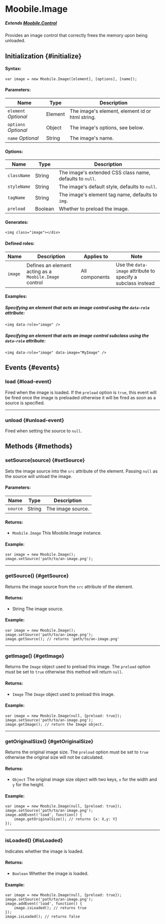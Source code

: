 Moobile.Image
================================================================================

##### Extends [Moobile.Control](../Control/Control.md)

Provides an image control that correctly frees the memory upon being unloaded.

Initialization {#initialize}
--------------------------------------------------------------------------------

#### Syntax:

	var image = new Moobile.Image([element], [options], [name]);

#### Parameters:

Name                 | Type    | Description
-------------------- | ------- | -----------
`element` *Optional* | Element | The image's element, element id or html string.
`options` *Optional* | Object  | The image's options, see below.
`name`    *Optional* | String  | The image's name.

#### Options:

Name        | Type    | Description
----------- | ------- | -----------
`className` | String  | The image's extended CSS class name, defaults to `null`.
`styleName` | String  | The image's default style, defaults to `null`.
`tagName`   | String  | The image's element tag name, defaults to `img`.
`preload`   | Boolean | Whether to preload the image.

#### Generates:

	<img class="image"></div>

#### Defined roles:

Name    | Description                                            | Applies to      | Note
------- | ------------------------------------------------------ | --------------- | ----
`image` | Defines an element acting as a `Moobile.Image` control |  All components | Use the `data-image` attribute to specify a subclass instead

#### Examples:

##### Specifying an element that acts an image control using the `data-role` attribute:

	<img data-role="image" />

##### Specifying an element that acts an image control subclass using the `data-role` attribute:

	<img data-role="image" data-image="MyImage" />

Events {#events}
--------------------------------------------------------------------------------

### load {#load-event}

Fired when the image is loaded. If the `preload` option is `true`, this event will be fired once the image is preloaded otherwise it will be fired as soon as a source is specified.

-----

### unload {#unload-event}

Fired when setting the source to `null`.

Methods {#methods}
--------------------------------------------------------------------------------

### setSource(source) {#setSource}

Sets the image source into the `src` attribute of the element. Passing `null` as the source will unload the image.

#### Parameters:

Name     | Type   | Description
-------- | ------ | -----------
`source` | String | The image source.

#### Returns:

- `Moobile.Image` This Moobile.Image instance.

#### Example:

	var image = new Moobile.Image();
	image.setSource('path/to/an-image.png');

-----

### getSource() {#getSource}

Returns the image source from the `src` attribute of the element.

#### Returns:

- String The image source.

#### Example:

	var image = new Moobile.Image();
	image.setSource('path/to/an-image.png');
	image.getSource(); // returns 'path/to/an-image.png'

-----

### getImage() {#getImage}

Returns the `Image` object used to preload this image. The `preload` option must be set to `true` otherwise this method will return `null`.

#### Returns:

- `Image` The `Image` object used to preload this image.

#### Example:

	var image = new Moobile.Image(null, {preload: true});
	image.setSource('path/to/an-image.png');
	image.getImage(); // return the Image object.

-----

### getOriginalSize() {#getOriginalSize}

Returns the original image size. The `preload` option must be set to `true` otherwise the original size will not be calculated.

#### Returns:

- `Object` The original image size object with two keys, `x` for the width and `y` for the height.

#### Example:

	var image = new Moobile.Image(null, {preload: true});
	image.setSource('path/to/an-image.png');
	image.addEvent('load', function() {
		image.getOriginalSize(); // returns {x: X,y: Y}
	});

-----

### isLoaded() {#isLoaded}

Indicates whether the image is loaded.

#### Returns:

- `Boolean` Whether the image is loaded.

#### Example:

	var image = new Moobile.Image(null, {preload: true});
	image.setSource('path/to/an-image.png');
	image.addEvent('load', function() {
		image.isLoaded(); // returns true
	});
	image.isLoaded(); // returns false
